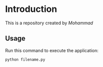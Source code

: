 # Introduction

This is a repository created by *Mohammad*

## Usage

Run this command to execute the application:

`python filename.py`
